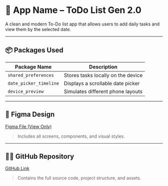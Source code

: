 # 📱 App Name – ToDo List Gen 2.0

A clean and modern To-Do list app that allows users to add daily tasks and view them by the selected date.

---

## 📦 Packages Used

| Package Name           | Description                          |
|------------------------|--------------------------------------|
| `shared_preferences`   | Stores tasks locally on the device   |
| `date_picker_timeline` | Displays a scrollable date picker    |
| `device_preview`       | Simulates different phone layouts    |

---

## 🎨 Figma Design

[Figma File (View Only)](https://www.figma.com/community/file/1505852883611135389)
> Includes all screens, components, and visual styles.

---

## 🧑‍💻 GitHub Repository

[GitHub Link](https://github.com/IslomjonovAbdulazim/todo_list_gen/tree/started)
> Contains the full source code, project structure, and assets.

